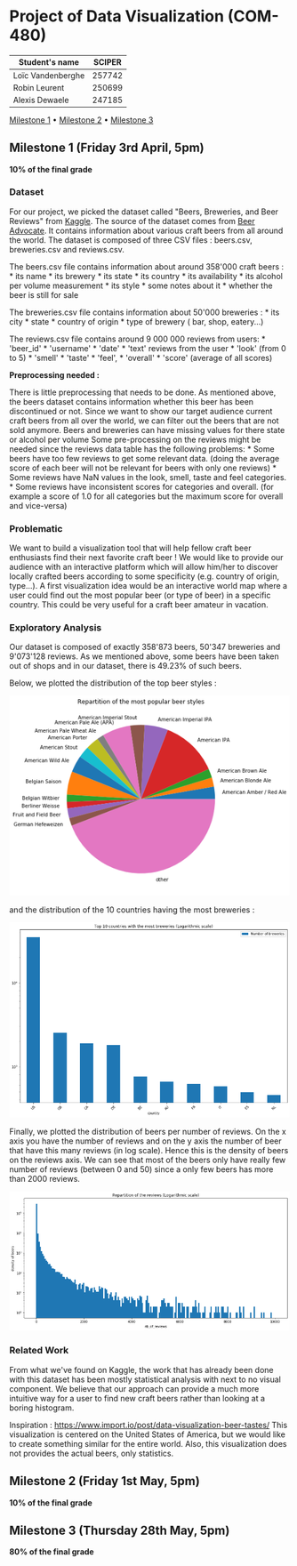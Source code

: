 # Project of Data Visualization (COM-480)

| Student's name | SCIPER |
| -------------- | ------ |
|Loïc Vandenberghe|257742 |
| Robin Leurent|250699 |
| Alexis Dewaele| 247185 |

[Milestone 1](#milestone-1-friday-3rd-april-5pm) • [Milestone 2](#milestone-2-friday-1st-may-5pm) • [Milestone 3](#milestone-3-thursday-28th-may-5pm)

## Milestone 1 (Friday 3rd April, 5pm)

**10% of the final grade**

### Dataset

For our project, we picked the dataset called "Beers, Breweries, and Beer Reviews" from [Kaggle](https://www.kaggle.com/ehallmar/beers-breweries-and-beer-reviews).
The source of the dataset comes from [Beer Advocate](https://www.beeradvocate.com/).
It contains information about various craft beers from all around the world. The dataset is composed of three CSV files : beers.csv, breweries.csv and reviews.csv.

The beers.csv file contains information about around 358'000 craft beers : 
    * its name
    * its brewery
    * its state
    * its country
    * its availability
    * its alcohol per volume measurement
    * its style
    * some notes about it
    * whether the beer is still for sale

The breweries.csv file contains information about 50'000 breweries :
    * its city
    * state 
    * country of origin
    * type of brewery ( bar, shop, eatery...)

The reviews.csv file contains around 9 000 000 reviews from users: 
    * 'beer_id'
    * 'username'
    *  'date'
    * 'text' reviews from the user
    * 'look'  (from 0 to 5)
    * 'smell'
    * 'taste'
    * 'feel',
    * 'overall'
    * 'score' (average of all scores)

**Preprocessing needed :**

There is little preprocessing that needs to be done. As mentioned above, the beers dataset contains information whether this beer has been discontinued or not. Since we want to show our target audience current craft beers from all over the world, we can filter out the beers that are not sold anymore.
Beers and breweries can have missing values for there state or alcohol per volume
Some pre-processing on the reviews might be needed since the reviews data table has the following problems:
    * Some beers have too few reviews to get some relevant data. (doing the average score of each beer will not be relevant for beers with only one reviews)
    * Some reviews have NaN values in the look, smell, taste and feel categories.
    * Some reviews have inconsistent scores for categories and overall. (for example a score of  1.0 for all categories but the maximum score for overall and vice-versa)
    
    
### Problematic

We want to build a visualization tool that will help fellow craft beer enthusiasts find their next favorite craft beer !
We would like to provide our audience with an interactive platform which will allow him/her to discover locally crafted beers according to some specificity (e.g. country of origin, type...).
A first visualization idea would be an interactive world map where a user could find out the most popular beer (or type of beer) in a specific country. This could be very useful for a craft beer amateur in vacation.

### Exploratory Analysis

Our dataset is composed of exactly 358'873 beers, 50'347 breweries and 9'073'128 reviews.
As we mentioned above, some beers have been taken out of shops and in our dataset, there is 49.23% of such beers.

Below, we plotted the distribution of the top beer styles :

<div style="text-align:center"><img src="README_img/BeerStyles.png"></div>

and the distribution of the 10 countries having the most breweries :

<div style="text-align:center"><img src="README_img/Top10countrieswithbreweries.png"></div>

Finally, we plotted the distribution of beers per number of reviews. On the x axis you have the number of reviews and on the y axis the number of beer that have this many reviews (in log scale). Hence this is the density of beers on the reviews axis. We can see that most of the beers only have really few number of reviews (between 0 and 50) since a only few beers has more than 2000 reviews.

<div style="text-align:center"><img src="README_img/Reviews.png"></div>


### Related Work

From what we've found on Kaggle, the work that has already been done with this dataset has been mostly statistical analysis with next to no visual component.
We believe that our approach can provide a much more intuitive way for a user to find new craft beers rather than looking at a boring histogram.

Inspiration : https://www.import.io/post/data-visualization-beer-tastes/
This visualization is centered on the United States of America, but we would like to create something similar for the entire world. Also, this visualization does not provides the actual beers, only statistics.


## Milestone 2 (Friday 1st May, 5pm)

**10% of the final grade**




## Milestone 3 (Thursday 28th May, 5pm)

**80% of the final grade**

